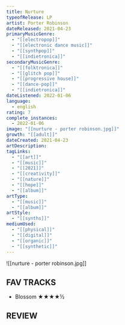 ```yaml
---
title: Nurture
typeofRelease: LP
artist: Porter Robinson
dateReleased: 2021-04-23
primaryMusicGenre:
  - "[[electropop]]"
  - "[[electronic dance music]]"
  - "[[synthpop]]"
  - "[[indietronica]]"
secondaryMusicGenre:
  - "[[folktronica]]"
  - "[[glitch pop]]"
  - "[[progressive house]]"
  - "[[dance-pop]]"
  - "[[indietronica]]"
dateListened: 2022-01-06
language:
  - english
rating: 7
complete_instances:
  - 2022-01-06
image: "[[nurture - porter robinson.jpg]]"
growth: "[[adult]]"
dateCreated: 2021-04-23
artDescription:
tagLinks:
  - "[[art]]"
  - "[[music]]"
  - "[[2021]]"
  - "[[creativity]]"
  - "[[nature]]"
  - "[[hope]]"
  - "[[album]]"
artType:
  - "[[music]]"
  - "[[album]]"
artStyle:
  - "[[synths]]"
mediumUsed:
  - "[[physical]]"
  - "[[digital]]"
  - "[[organic]]"
  - "[[synthetic]]"
---
```

![[nurture - porter robinson.jpg]]
## FAV TRACKS

- Blossom ★★★★½
## REVIEW

